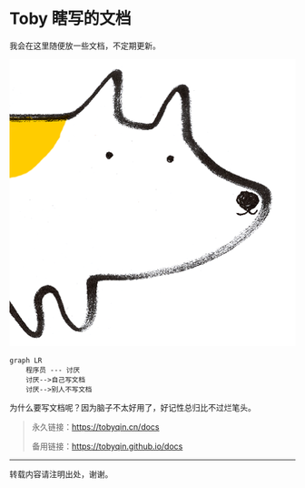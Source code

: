 # Toby 瞎写的文档

我会在这里随便放一些文档，不定期更新。

![doggy](assets/dog.png)

```mermaid
graph LR
    程序员 --- 讨厌
    讨厌-->自己写文档
    讨厌-->别人不写文档
```

为什么要写文档呢？因为脑子不太好用了，好记性总归比不过烂笔头。

> 永久链接：<https://tobyqin.cn/docs>
>
> 备用链接：<https://tobyqin.github.io/docs>

---
转载内容请注明出处，谢谢。
